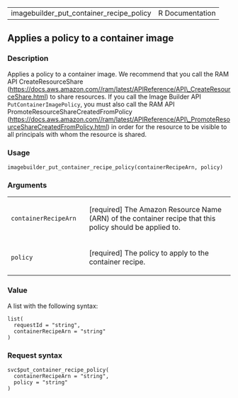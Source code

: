 <table style="width: 100%;">
<tbody>
<tr class="odd">
<td>imagebuilder_put_container_recipe_policy</td>
<td style="text-align: right;">R Documentation</td>
</tr>
</tbody>
</table>

## Applies a policy to a container image

### Description

Applies a policy to a container image. We recommend that you call the
RAM API CreateResourceShare
(https://docs.aws.amazon.com//ram/latest/APIReference/API\_CreateResourceShare.html)
to share resources. If you call the Image Builder API
`PutContainerImagePolicy`, you must also call the RAM API
PromoteResourceShareCreatedFromPolicy
(https://docs.aws.amazon.com//ram/latest/APIReference/API\_PromoteResourceShareCreatedFromPolicy.html)
in order for the resource to be visible to all principals with whom the
resource is shared.

### Usage

    imagebuilder_put_container_recipe_policy(containerRecipeArn, policy)

### Arguments

<table>
<colgroup>
<col style="width: 35%" />
<col style="width: 65%" />
</colgroup>
<tbody>
<tr class="odd">
<td><code
id="imagebuilder_put_container_recipe_policy_:_containerRecipeArn">containerRecipeArn</code></td>
<td><p>[required] The Amazon Resource Name (ARN) of the container recipe
that this policy should be applied to.</p></td>
</tr>
<tr class="even">
<td><code
id="imagebuilder_put_container_recipe_policy_:_policy">policy</code></td>
<td><p>[required] The policy to apply to the container recipe.</p></td>
</tr>
</tbody>
</table>

### Value

A list with the following syntax:

    list(
      requestId = "string",
      containerRecipeArn = "string"
    )

### Request syntax

    svc$put_container_recipe_policy(
      containerRecipeArn = "string",
      policy = "string"
    )
